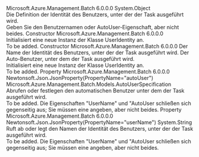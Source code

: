 <Type Name="UserIdentity" FullName="Microsoft.Azure.Management.Batch.Models.UserIdentity">
  <TypeSignature Language="C#" Value="public class UserIdentity" />
  <TypeSignature Language="ILAsm" Value=".class public auto ansi beforefieldinit UserIdentity extends System.Object" />
  <TypeSignature Language="DocId" Value="T:Microsoft.Azure.Management.Batch.Models.UserIdentity" />
  <TypeSignature Language="VB.NET" Value="Public Class UserIdentity" />
  <TypeSignature Language="F#" Value="type UserIdentity = class" />
  <AssemblyInfo>
    <AssemblyName>Microsoft.Azure.Management.Batch</AssemblyName>
    <AssemblyVersion>6.0.0.0</AssemblyVersion>
  </AssemblyInfo>
  <Base>
    <BaseTypeName>System.Object</BaseTypeName>
  </Base>
  <Interfaces />
  <Docs>
    <summary>
            Die Definition der Identität des Benutzers, unter der der Task ausgeführt wird.
            </summary>
    <remarks>
            Geben Sie den Benutzernamen oder AutoUser-Eigenschaft, aber nicht beides.
            </remarks>
  </Docs>
  <Members>
    <Member MemberName=".ctor">
      <MemberSignature Language="C#" Value="public UserIdentity ();" />
      <MemberSignature Language="ILAsm" Value=".method public hidebysig specialname rtspecialname instance void .ctor() cil managed" />
      <MemberSignature Language="DocId" Value="M:Microsoft.Azure.Management.Batch.Models.UserIdentity.#ctor" />
      <MemberSignature Language="VB.NET" Value="Public Sub New ()" />
      <MemberType>Constructor</MemberType>
      <AssemblyInfo>
        <AssemblyName>Microsoft.Azure.Management.Batch</AssemblyName>
        <AssemblyVersion>6.0.0.0</AssemblyVersion>
      </AssemblyInfo>
      <Parameters />
      <Docs>
        <summary>
            Initialisiert eine neue Instanz der Klasse UserIdentity an.
            </summary>
        <remarks>To be added.</remarks>
      </Docs>
    </Member>
    <Member MemberName=".ctor">
      <MemberSignature Language="C#" Value="public UserIdentity (string userName = null, Microsoft.Azure.Management.Batch.Models.AutoUserSpecification autoUser = null);" />
      <MemberSignature Language="ILAsm" Value=".method public hidebysig specialname rtspecialname instance void .ctor(string userName, class Microsoft.Azure.Management.Batch.Models.AutoUserSpecification autoUser) cil managed" />
      <MemberSignature Language="DocId" Value="M:Microsoft.Azure.Management.Batch.Models.UserIdentity.#ctor(System.String,Microsoft.Azure.Management.Batch.Models.AutoUserSpecification)" />
      <MemberSignature Language="VB.NET" Value="Public Sub New (Optional userName As String = null, Optional autoUser As AutoUserSpecification = null)" />
      <MemberSignature Language="F#" Value="new Microsoft.Azure.Management.Batch.Models.UserIdentity : string * Microsoft.Azure.Management.Batch.Models.AutoUserSpecification -&gt; Microsoft.Azure.Management.Batch.Models.UserIdentity" Usage="new Microsoft.Azure.Management.Batch.Models.UserIdentity (userName, autoUser)" />
      <MemberType>Constructor</MemberType>
      <AssemblyInfo>
        <AssemblyName>Microsoft.Azure.Management.Batch</AssemblyName>
        <AssemblyVersion>6.0.0.0</AssemblyVersion>
      </AssemblyInfo>
      <Parameters>
        <Parameter Name="userName" Type="System.String" />
        <Parameter Name="autoUser" Type="Microsoft.Azure.Management.Batch.Models.AutoUserSpecification" />
      </Parameters>
      <Docs>
        <param name="userName">Der Name der Identität des Benutzers, unter der der Task ausgeführt wird.</param>
        <param name="autoUser">Der Auto-Benutzer, unter dem der Task ausgeführt wird.</param>
        <summary>
            Initialisiert eine neue Instanz der Klasse UserIdentity an.
            </summary>
        <remarks>To be added.</remarks>
      </Docs>
    </Member>
    <Member MemberName="AutoUser">
      <MemberSignature Language="C#" Value="public Microsoft.Azure.Management.Batch.Models.AutoUserSpecification AutoUser { get; set; }" />
      <MemberSignature Language="ILAsm" Value=".property instance class Microsoft.Azure.Management.Batch.Models.AutoUserSpecification AutoUser" />
      <MemberSignature Language="DocId" Value="P:Microsoft.Azure.Management.Batch.Models.UserIdentity.AutoUser" />
      <MemberSignature Language="VB.NET" Value="Public Property AutoUser As AutoUserSpecification" />
      <MemberSignature Language="F#" Value="member this.AutoUser : Microsoft.Azure.Management.Batch.Models.AutoUserSpecification with get, set" Usage="Microsoft.Azure.Management.Batch.Models.UserIdentity.AutoUser" />
      <MemberType>Property</MemberType>
      <AssemblyInfo>
        <AssemblyName>Microsoft.Azure.Management.Batch</AssemblyName>
        <AssemblyVersion>6.0.0.0</AssemblyVersion>
      </AssemblyInfo>
      <Attributes>
        <Attribute>
          <AttributeName>Newtonsoft.Json.JsonProperty(PropertyName="autoUser")</AttributeName>
        </Attribute>
      </Attributes>
      <ReturnValue>
        <ReturnType>Microsoft.Azure.Management.Batch.Models.AutoUserSpecification</ReturnType>
      </ReturnValue>
      <Docs>
        <summary>
            Abrufen oder festlegen den automatischen Benutzer unter dem der Task ausgeführt wird.
            </summary>
        <value>To be added.</value>
        <remarks>
            Die Eigenschaften "UserName" und "AutoUser schließen sich gegenseitig aus; Sie müssen eine angeben, aber nicht beides.
            </remarks>
      </Docs>
    </Member>
    <Member MemberName="UserName">
      <MemberSignature Language="C#" Value="public string UserName { get; set; }" />
      <MemberSignature Language="ILAsm" Value=".property instance string UserName" />
      <MemberSignature Language="DocId" Value="P:Microsoft.Azure.Management.Batch.Models.UserIdentity.UserName" />
      <MemberSignature Language="VB.NET" Value="Public Property UserName As String" />
      <MemberSignature Language="F#" Value="member this.UserName : string with get, set" Usage="Microsoft.Azure.Management.Batch.Models.UserIdentity.UserName" />
      <MemberType>Property</MemberType>
      <AssemblyInfo>
        <AssemblyName>Microsoft.Azure.Management.Batch</AssemblyName>
        <AssemblyVersion>6.0.0.0</AssemblyVersion>
      </AssemblyInfo>
      <Attributes>
        <Attribute>
          <AttributeName>Newtonsoft.Json.JsonProperty(PropertyName="userName")</AttributeName>
        </Attribute>
      </Attributes>
      <ReturnValue>
        <ReturnType>System.String</ReturnType>
      </ReturnValue>
      <Docs>
        <summary>
            Ruft ab oder legt den Namen der Identität des Benutzers, unter der der Task ausgeführt wird.
            </summary>
        <value>To be added.</value>
        <remarks>
            Die Eigenschaften "UserName" und "AutoUser schließen sich gegenseitig aus; Sie müssen eine angeben, aber nicht beides.
            </remarks>
      </Docs>
    </Member>
  </Members>
</Type>